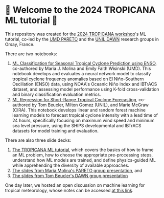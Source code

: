 # :palm_tree: Welcome to the 2024 TROPICANA ML tutorial :palm_tree:
This repository was created for the [2024 TROPICANA workshop](https://www.institut-pascal.universite-paris-saclay.fr/en/scientific-programs/tropicana)'s ML tutorial, co-led by the [UMD PARETO](https://mariajmolina.github.io/) and the [UNIL DAWN](https://wp.unil.ch/dawn/) research groups in Orsay, France.

There are two notebooks: 
1. [ML Classification for Seasonal Tropical Cyclone Prediction using ENSO](https://github.com/tbeucler/2024_TROPICANA_ML/blob/main/ENSO_TCs_Seasonal.ipynb), co-authored by Maria J. Molina and Emily Faith Wisinski (UMD). This notebook develops and evaluates a neural network model to classify tropical cyclone frequency anomalies based on El Niño-Southern Oscillation (ENSO) data, using NOAA's Oceanic Niño Index and IBTrACS dataset, and assessing model performance using K-fold cross-validation and binary classification evaluation metrics.
2. [ML Regression for Short-Range Tropical Cyclone Forecasting](https://github.com/tbeucler/2024_TROPICANA_ML/blob/main/Tropicana_ML_Regression.ipynb), co-authored by Tom Beucler, Milton Gomez (UNIL), and Marie McGraw (CIRA). This notebook develops linear and random forest machine learning models to forecast tropical cyclone intensity with a lead time of 24 hours, specifically focusing on maximum wind speed and minimum sea level pressure, using the SHIPS developmental and IBTrACS datasets for model training and evaluation.

There are also three slide decks:
1. [The TROPICANA ML tutorial](https://github.com/tbeucler/2024_TROPICANA_ML/blob/main/Slides/TROPICANA_ML_Tutorial_Molina_Beucler.pdf), which covers the basics of how to frame an ML problem, how to choose the appropriate pre-processing steps, understand how ML models are trained, and define physics-guided ML while apprehending the diversity of available approaches. 
2. [The slides from Maria Molina's PARETO group presentation](https://github.com/tbeucler/2024_TROPICANA_ML/blob/main/Slides/TROPICANA_PARETO_Group_Presentation_Molina.pdf), and
3. [The slides from Tom Beucler's DAWN group presentation](https://github.com/tbeucler/2024_TROPICANA_ML/blob/main/Slides/TROPICANA_DAWN_Group_Presentation_Beucler.pdf)

One day later, we hosted an open discussion on machine learning for tropical meteorology, whose notes can be accessed [at this link](https://docs.google.com/document/d/11wCOHzwUMlcip0qd2xhAshsIgSNm_VdgGiCiIG2TriY/edit?usp=sharing).
